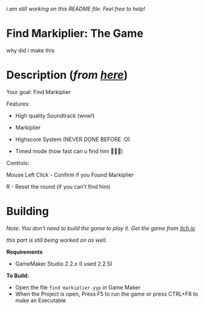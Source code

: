 *i am still working on this README file. Feel free to help!*
# Find Markiplier: The Game

why did i make this

# Description (*from [here](https://mcoded.itch.io/find-markiplier)*)

Your goal: Find Markiplier


Features:

- High quality Soundtrack (wow!)

- Markiplier

- Highscore System (NEVER DONE BEFORE :O)

- Timed mode (how fast can u find him 🤔🤔🤔)

Controls:

Mouse Left Click - Confirm if you Found Markiplier

R - Reset the round (if you can't find him)

# Building
*Note: You don't need to build the game to play it. Get the game from [itch.io](https://mcoded.itch.io/find-markiplier)*

*this part is still being worked on as well.*

**Requirements**
- GameMaker Studio 2.2.x (I used 2.2.5)

**To Build:**
- Open the file `find markiplier.yyp` in Game Maker 
- When the Project is open, Press F5 to run the game or press CTRL+F8 to make an Executable
